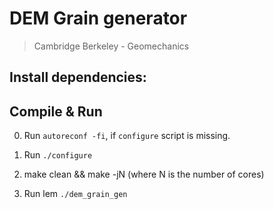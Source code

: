 # DEM Grain generator
> Cambridge Berkeley - Geomechanics

## Install dependencies:

## Compile & Run
0. Run `autoreconf -fi`, if `configure` script is missing.

1. Run `./configure`

2. make clean && make -jN (where N is the number of cores)

3. Run lem `./dem_grain_gen`
